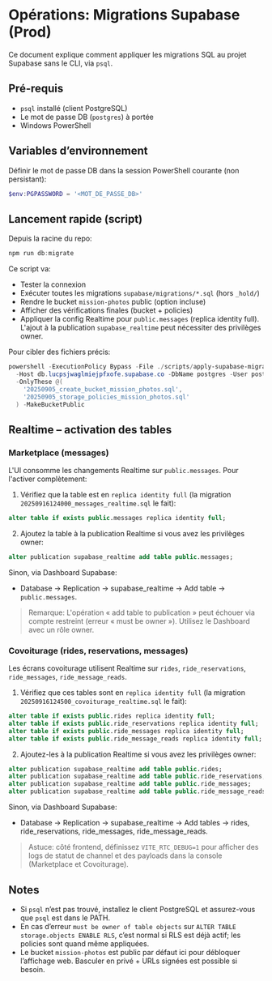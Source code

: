 # Opérations: Migrations Supabase (Prod)

Ce document explique comment appliquer les migrations SQL au projet Supabase sans le CLI, via `psql`.

## Pré-requis
- `psql` installé (client PostgreSQL)
- Le mot de passe DB (`postgres`) à portée
- Windows PowerShell

## Variables d’environnement
Définir le mot de passe DB dans la session PowerShell courante (non persistant):

```powershell
$env:PGPASSWORD = '<MOT_DE_PASSE_DB>'
```

## Lancement rapide (script)
Depuis la racine du repo:

```powershell
npm run db:migrate
```

Ce script va:
- Tester la connexion
- Exécuter toutes les migrations `supabase/migrations/*.sql` (hors `_hold/`)
- Rendre le bucket `mission-photos` public (option incluse)
- Afficher des vérifications finales (bucket + policies)
 - Appliquer la config Realtime pour `public.messages` (replica identity full). L'ajout à la publication `supabase_realtime` peut nécessiter des privilèges owner.

Pour cibler des fichiers précis:

```powershell
powershell -ExecutionPolicy Bypass -File ./scripts/apply-supabase-migrations.ps1 \
  -Host db.lucpsjwaglmiejpfxofe.supabase.co -DbName postgres -User postgres -SslMode require \
  -OnlyThese @(
    '20250905_create_bucket_mission_photos.sql',
    '20250905_storage_policies_mission_photos.sql'
  ) -MakeBucketPublic
```

## Realtime – activation des tables

### Marketplace (messages)

L'UI consomme les changements Realtime sur `public.messages`. Pour l'activer complètement:

1) Vérifiez que la table est en `replica identity full` (la migration `20250916124000_messages_realtime.sql` le fait):

```sql
alter table if exists public.messages replica identity full;
```

2) Ajoutez la table à la publication Realtime si vous avez les privilèges owner:

```sql
alter publication supabase_realtime add table public.messages;
```

Sinon, via Dashboard Supabase:

- Database → Replication → supabase_realtime → Add table → `public.messages`.

> Remarque: L'opération « add table to publication » peut échouer via compte restreint (erreur « must be owner »). Utilisez le Dashboard avec un rôle owner.

### Covoiturage (rides, reservations, messages)

Les écrans covoiturage utilisent Realtime sur `rides`, `ride_reservations`, `ride_messages`, `ride_message_reads`.

1) Vérifiez que ces tables sont en `replica identity full` (la migration `20250916124500_covoiturage_realtime.sql` le fait):

```sql
alter table if exists public.rides replica identity full;
alter table if exists public.ride_reservations replica identity full;
alter table if exists public.ride_messages replica identity full;
alter table if exists public.ride_message_reads replica identity full;
```

2) Ajoutez-les à la publication Realtime si vous avez les privilèges owner:

```sql
alter publication supabase_realtime add table public.rides;
alter publication supabase_realtime add table public.ride_reservations;
alter publication supabase_realtime add table public.ride_messages;
alter publication supabase_realtime add table public.ride_message_reads;
```

Sinon, via Dashboard Supabase:

- Database → Replication → supabase_realtime → Add tables → rides, ride_reservations, ride_messages, ride_message_reads.

> Astuce: côté frontend, définissez `VITE_RTC_DEBUG=1` pour afficher des logs de statut de channel et des payloads dans la console (Marketplace et Covoiturage). 

## Notes
- Si `psql` n’est pas trouvé, installez le client PostgreSQL et assurez-vous que `psql` est dans le PATH.
- En cas d’erreur `must be owner of table objects` sur `ALTER TABLE storage.objects ENABLE RLS`, c’est normal si RLS est déjà actif; les policies sont quand même appliquées.
- Le bucket `mission-photos` est public par défaut ici pour débloquer l’affichage web. Basculer en privé + URLs signées est possible si besoin.
